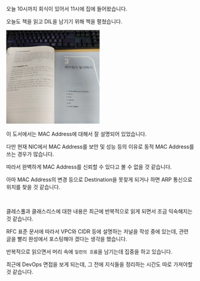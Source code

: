 오늘 10시까지 회식이 있어서 11시에 집에 들어왔습니다.

오늘도 책을 읽고 DIL을 남기기 위해 책을 펼쳤습니다.

<img alt="시작 페이지"
    src="./2024-02-20_회고_0.jpg"
    style="width: 250px;" />

이 도서에서는 MAC Address에 대해서 잘 설명되어 있었습니다.

다만 현재 NIC에서 MAC Address를 보안 및 성능 등의 이유로 동적 MAC Address를 쓰는 경우가 많습니다.

따라서 완벽하게 MAC Address를 신뢰할 수 있다고 볼 수 없을 것 같습니다.

아마 MAC Address의 변경 등으로 Destination을 못찾게 되거나 하면 ARP 통신으로 위치를 찾을 것 같습니다.

<br>

클레스풀과 클래스리스에 대한 내용은 최근에 반복적으로 읽게 되면서 조금 익숙해지는 것 같습니다.

RFC 표준 문서에 따라서 VPC와 CIDR 등에 설명하는 저널을 작성 중에 있는데, 관련 글을 빨리 완성에서 포스팅해야 겠다는 생각을 했습니다.

반복적으로 읽으면서 머리 속에 `일련의 흐름`을 남기는데 집중을 하고 있습니다.

최근에 DevOps 면접을 보게 되는데, 그 전에 지식들을 정리하는 시간도 따로 가져야할 것 같습니다.